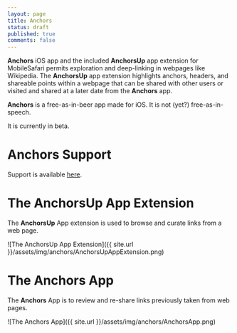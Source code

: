 ```yaml
---
layout: page
title: Anchors
status: draft
published: true
comments: false
---
```


**Anchors** iOS app and the included **AnchorsUp** app extension for MobileSafari permits 
exploration and deep-linking in webpages like Wikipedia.  The **AnchorsUp** app 
extension highlights anchors, headers, and shareable points within a webpage 
that can be shared with other users or visited and shared at a later date 
from the **Anchors** app.

**Anchors** is a free-as-in-beer app made for iOS.  It is not (yet?) free-as-in-speech.  

It is currently in beta.

# **Anchors** Support

Support is available [here](support).

# The **AnchorsUp** App Extension

The **AnchorsUp** App extension is used to browse and curate links from a web page.

![The AnchorsUp App Extension]({{ site.url }}/assets/img/anchors/AnchorsUpAppExtension.png)

# The **Anchors** App

The **Anchors** App is to review and re-share links previously taken from web pages.

![The Anchors App]({{ site.url }}/assets/img/anchors/AnchorsApp.png)
